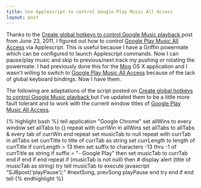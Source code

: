 ```yaml
---
title: Use Applescript to control Google Play Music All Access
layout: post
---
```


Thanks to the [Create global hotkeys to control Google Music playback ](http://hints.macworld.com/article.php?story=20110622061755509) post from June 23, 2011, I figured out how to control [Google Play Music All Access](https://play.google.com/about/music/) via Applescript.  This is useful because I have a Griffin powermate which can be configured to launch Applescript commands.  Now I can pause/play music and skip to previous/next track my pushing or rotating the powermate.  I had previously done this for the [Mog](http://www.mog.com) OS X application and I wasn't willing to switch to [Google Play Music All Access](https://play.google.com/about/music/) because of the lack of global keyboard bindings.  Now I have them.

The following are adaptations of the script posted on [Create global hotkeys to control Google Music playback ](http://hints.macworld.com/article.php?story=20110622061755509) but I've updated them to be a little more fault tolerant and to work with the current window titles of [Google Play Music All Access](https://play.google.com/about/music/).

{% highlight bash %}
tell application "Google Chrome"
  set allWins to every window
  set allTabs to {}
  repeat with currWin in allWins
    set allTabs to allTabs & every tab of currWin
  end repeat
  set musicTab to null
  repeat with currTab in allTabs
    set currTitle to title of currTab as string
    set currLength to length of currTitle
    if currLength > 13 then
      set suffix to characters -13 thru -1 of currTitle as string
      if suffix = "- Google Play" then
        set musicTab to currTab
      end if
    end if
  end repeat
  if (musicTab is not null) then
    # display alert (title of musicTab as string)
    try
      tell musicTab to execute javascript "SJBpost('playPause');" #nextSong, prevSong playPause
    end try
  end if
end tell
{% endhighlight %}
